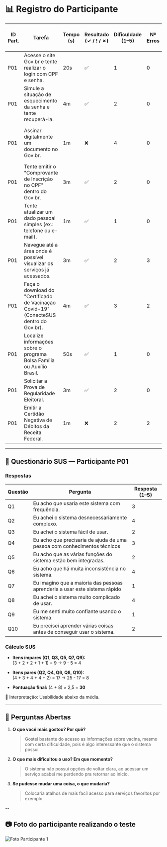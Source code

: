# 📊 Registro do Participante 

| ID Part. | Tarefa | Tempo (s) | Resultado (✓ / ! / ✗) | Dificuldade (1–5) | Nº Erros | Nº Pedidos de Ajuda | Observações |
|----------|--------|-----------|------------------------|-------------------|----------|---------------------|-------------|
| P01      | Acesse o site Gov.br e tente realizar o login com CPF e senha.     |   20s       |       ✅                 |  1    |  0        |     0                |    -         |
| P01      | Simule a situação de esquecimento da senha e tente recuperá-la.     |   4m       |      ✅                  |       2            |     0     |           1          |        -     |
| P01      | Assinar digitalmente um documento no Gov.br.     |     1m      |     ❌                   |  4                 |   0       |        0             |  Gov exige nivel de conta mais alta para assinatura eletrônica           |
| P01      | Tente emitir o "Comprovante de Inscrição no CPF" dentro do Gov.br.     |    3m       |         ✅               |     2              |    0      |        0             |      -       |
| P01      | Tente atualizar um dado pessoal simples (ex.: telefone ou e-mail).     |     1m      |        ✅                |      1             |     0     |            0         |      -       |
| P01      | Navegue até a área onde é possível visualizar os serviços já acessados.     |     3m      |      ✅                  |  2                 |     3     |           0          |  -           |
| P01      | Faça o download do "Certificado de Vacinação Covid-19" (ConecteSUS dentro do Gov.br).    |     4m      |     ✅                   |          3         |    2      |         1            |   Site carrega infitamente ao acessar as vacinas          |
| P01      | Localize informações sobre o programa Bolsa Família ou Auxílio Brasil.     |  50s         |         ✅               |    1               |     0     |           0          |    -         |
| P01      | Solicitar a Prova de Regularidade Eleitoral.     |      3m     |        ✅                |       2            |    0      |        2             |      -       |
| P01      | Emitir a Certidão Negativa de Débitos da Receita Federal.   |      1m     |        ❌                |      2             |     2     |             0        |    Gov exige nivel de conta mais alta para essa função         |

---



## 📝 Questionário SUS — Participante P01

### Respostas
| Questão | Pergunta                                                                 | Resposta (1–5) |
|---------|---------------------------------------------------------------------------|----------------|
| Q1      | Eu acho que usaria este sistema com frequência.                          | 3              |
| Q2      | Eu achei o sistema desnecessariamente complexo.                          | 4              |
| Q3      | Eu achei o sistema fácil de usar.                                        | 2              |
| Q4      | Eu acho que precisaria de ajuda de uma pessoa com conhecimentos técnicos | 3              |
| Q5      | Eu acho que as várias funções do sistema estão bem integradas.           | 2              |
| Q6      | Eu acho que há muita inconsistência no sistema.                          | 4              |
| Q7      | Eu imagino que a maioria das pessoas aprenderia a usar este sistema rápido | 1            |
| Q8      | Eu achei o sistema muito complicado de usar.                             | 4              |
| Q9      | Eu me senti muito confiante usando o sistema.                            | 1              |
| Q10     | Eu precisei aprender várias coisas antes de conseguir usar o sistema.    | 2              |

### Cálculo SUS
- **Itens ímpares (Q1, Q3, Q5, Q7, Q9):**  
  (3 + 2 + 2 + 1 + 1) = 9 → 9 - 5 = 4  

- **Itens pares (Q2, Q4, Q6, Q8, Q10):**  
  (4 + 3 + 4 + 4 + 2) = 17 → 25 - 17 = 8  

- **Pontuação final:** (4 + 8) × 2,5 = **30**  

📌 Interpretação: Usabilidade abaixo da média.

---

## 💬 Perguntas Abertas

1. **O que você mais gostou? Por quê?**  
   > Gostei bastante do acesso as informações sobre vacina, mesmo com certa dificuldade, pois é algo interessante que o sistema possui  

2. **O que mais dificultou o uso? Em que momento?**  
   > O sistema não possui opções de voltar clara, ao acessar um serviço acabei me perdendo pra retornar ao inicio.  

3. **Se pudesse mudar uma coisa, o que mudaria?**  
   > Colocaria atalhos de mais facíl acesso para serviços favoritos por exemplo  

--


## 📷 Foto do participante realizando o teste

![Foto Participante 1](https://github.com/user-attachments/assets/637db54b-4b38-482e-9c4d-9e4eb7a89ec9) 
